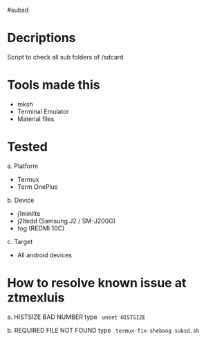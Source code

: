 #subsd

# Decriptions
Script to check all sub folders of /sdcard

# Tools made this

- mksh
- Terminal Emulator
- Material files

# Tested

a. Platform

- Termux
- Term OnePlus

b. Device
- j1minilte
- j2ltedd (Samsung J2 / SM-J200G)
- fog (REDMI 10C)

c. Target

- All android devices

# How to resolve known issue at ztmexluis

a. HISTSIZE BAD NUMBER
type ``` unset HISTSIZE```

b. REQUIRED FILE NOT FOUND
type ``` termux-fix-shebang subsd.sh```

  
